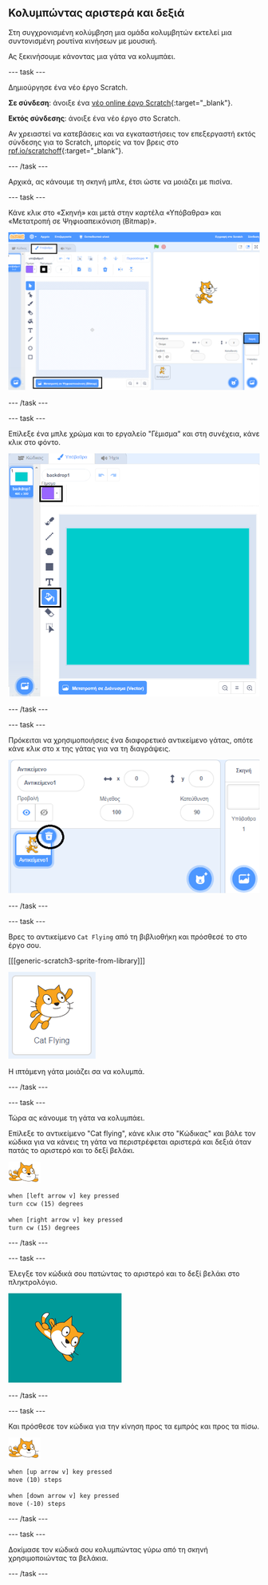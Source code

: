 ## Κολυμπώντας αριστερά και δεξιά

Στη συγχρονισμένη κολύμβηση μια ομάδα κολυμβητών εκτελεί μια συντονισμένη ρουτίνα κινήσεων με μουσική.

Ας ξεκινήσουμε κάνοντας μια γάτα να κολυμπάει.

--- task ---

Δημιούργησε ένα νέο έργο Scratch.

**Σε σύνδεση**: άνοιξε ένα [νέο online έργο Scratch](https://rpf.io/scratchnew){:target="_blank"}.

**Eκτός σύνδεσης**: άνοιξε ένα νέο έργο στο Scratch.

Αν χρειαστεί να κατεβάσεις και να εγκαταστήσεις τον επεξεργαστή εκτός σύνδεσης για το Scratch, μπορείς να τον βρεις στο [rpf.io/scratchoff](https://rpf.io/scratchoff){:target="_blank"}.

--- /task ---

Αρχικά, ας κάνουμε τη σκηνή μπλε, έτσι ώστε να μοιάζει με πισίνα.

--- task ---

Κάνε κλικ στο «Σκηνή» και μετά στην καρτέλα «Υπόβαθρα» και «Μετατροπή σε Ψηφιοαπεικόνιση (Bitmap)».

![οθόνη με την σκηνή, τα υπόβαθρα και επισημασμένη τη μετατροπή σε bitmap](images/swim-select-backdrop.png)

--- /task ---

--- task ---

Επίλεξε ένα μπλε χρώμα και το εργαλείο "Γέμισμα" και στη συνέχεια, κάνε κλικ στο φόντο.

![επιλεγμένο εργαλείο Γέμισμα και καρτέλα υπόβαθρου](images/swim-fill.png)

--- /task ---

--- task ---

Πρόκειται να χρησιμοποιήσεις ένα διαφορετικό αντικείμενο γάτας, οπότε κάνε κλικ στο x της γάτας για να τη διαγράψεις.

![επιλεγμένο μενού διαγραφής](images/swim-delete.png)

--- /task ---

--- task ---

Βρες το αντικείμενο `Cat Flying` από τη βιβλιοθήκη και πρόσθεσέ το στο έργο σου.

[[[generic-scratch3-sprite-from-library]]]

![επιλεγμένο το αντικείμενο Cat Flying](images/swim-sprite.png)

Η ιπτάμενη γάτα μοιάζει σα να κολυμπά.

--- /task ---

--- task ---

Τώρα ας κάνουμε τη γάτα να κολυμπάει.

Επίλεξε το αντικείμενο "Cat flying", κάνε κλικ στο "Κώδικας" και βάλε τον κώδικα για να κάνεις τη γάτα να περιστρέφεται αριστερά και δεξιά όταν πατάς το αριστερό και το δεξί βελάκι.

![αντικείμενο κολυμβητή](images/swimmer-sprite.png)

```blocks3
when [left arrow v] key pressed
turn ccw (15) degrees

when [right arrow v] key pressed
turn cw (15) degrees
```

--- /task ---

--- task ---

Έλεγξε τον κώδικά σου πατώντας το αριστερό και το δεξί βελάκι στο πληκτρολόγιο.

![το αντικείμενο της γάτας που έχει περιστραφεί δεξιά](images/swim-right.png)

--- /task ---

--- task ---

Και πρόσθεσε τον κώδικα για την κίνηση προς τα εμπρός και προς τα πίσω.

![αντικείμενο κολυμβητή](images/swimmer-sprite.png)

```blocks3
when [up arrow v] key pressed
move (10) steps

when [down arrow v] key pressed
move (-10) steps
```

--- /task ---

--- task ---

Δοκίμασε τον κώδικά σου κολυμπώντας γύρω από τη σκηνή χρησιμοποιώντας τα βελάκια.

--- /task ---
